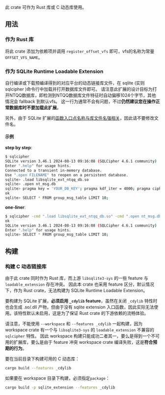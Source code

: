 此 crate 可作为 Rust 库或 C 动态库使用。

## 用法

### 作为 Rust 库

将此 crate 添加为依赖项并调用 `register_offset_vfs` 即可，vfs的名称为常量`OFFSET_VFS_NAME`。

### 作为 SQLite Runtime Loadable Extension

自行编译或下载预编译得到的对应平台的动态链接库文件，在 sqlite (实则 sqlcipher )命令行中加载并打开数据库文件即可。
请注意此扩展的设计目标为打开NTQQ数据库，即检测到NTQQ数据库文件特征时自动偏移1024个字节，其他情况会 fallback 到默认vfs。
这一行为通常不会有问题，不过**仍然建议您在操作正常数据库时不要加载此扩展**。

另外，由于 SQLite 扩展的[函数入口点名称与库文件名强相关](https://www.sqlite.org/loadext.html#:~:text=If%20your%20shared%20library%20ends%20up%20being%20named%20%22YourCode.so%22%20or%20%22YourCode.dll%22%20or%20%22YourCode.dylib%22%20as%20shown%20in%20the%20compiler%20examples%20above%2C%20then%20the%20correct%20entry%20point%20name%20would%20be%20%22sqlite3_yourcode_init%22.)，因此请不要修改文件名。

#### 示例

**step by step**:

```sh
$ sqlcipher
SQLite version 3.46.1 2024-08-13 09:16:08 (SQLCipher 4.6.1 community)
Enter ".help" for usage hints.
Connected to a transient in-memory database.
Use ".open FILENAME" to reopen on a persistent database.
sqlite> .load libsqlite_ext_ntqq_db.so
sqlite> .open nt_msg.db
sqlite> pragma key = 'YOUR_DB_KEY'; pragma kdf_iter = 4000; pragma cipher_hmac_algorithm = HMAC_SHA1;
ok
sqlite> SELECT * FROM group_msg_table LIMIT 10;
```

**one-liner**:

```sh
$ sqlcipher -cmd ".load libsqlite_ext_ntqq_db.so" -cmd ".open nt_msg.db" -cmd "pragma key = 'YOUR_DB_KEY'; pragma kdf_iter = 4000; pragma cipher_hmac_algorithm = HMAC_SHA1;"
ok
SQLite version 3.46.1 2024-08-13 09:16:08 (SQLCipher 4.6.1 community)
Enter ".help" for usage hints.
sqlite> SELECT * FROM group_msg_table LIMIT 10;
```

## 构建

### 构建 C 动态链接库

由于此 crate 同时作为 Rust 库，而上游 `libsqlite3-sys` 的一些 feature 与 `loadable_extension` 存在冲突。
因此本 crate 也采用 feature 区分，默认情况下，作为 Rust crate，无法构建为 SQLite Runtime Loadable Extension。

要构建为 SQLite 扩展，**必须启用 `_cdylib` feature**，虽然在关闭 `_cdylib` 特性时也会生成 .so/.dll 产物，但由于没有 sqlite extension 入口函数，因此实际无法使用。该特性默认未启用，这是为了保证 Rust crate 的下游依赖的流畅体验。

请注意，不能使用 `--workspace` 和 `--features _cdylib` 一起构建，因为workspace crate 有一个与 `libsqlite3-sys` 的 `loadable_extension` 不兼容的 `sqlcipher` 特性。
因此 workspace 构建只能成功二者其一，要么是得到一个不可用的扩展库，要么是由于 feature 冲突 workspace crate 编译失败，这是**符合预期的行为**。

要在当前目录下构建可用的 C 动态库：

```sh
cargo build --features _cdylib
```

如果要在 workspace 目录下构建，必须指定`package`：

```sh
cargo build -p sqlite_extension --features _cdylib
```
